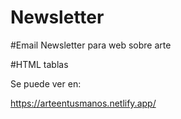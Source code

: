 # Newsletter
#Email Newsletter para web sobre arte

#HTML tablas

Se puede ver en:

https://arteentusmanos.netlify.app/
